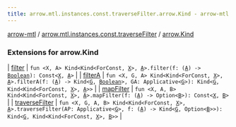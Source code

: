 ```yaml
---
title: arrow.mtl.instances.const.traverseFilter.arrow.Kind - arrow-mtl
---
```


[arrow-mtl](../../index.html) / [arrow.mtl.instances.const.traverseFilter](../index.html) / [arrow.Kind](./index.html)

### Extensions for arrow.Kind

| [filter](filter.html) | `fun <X, A> Kind<Kind<ForConst, `[`X`](filter.html#X)`>, `[`A`](filter.html#A)`>.filter(f: (`[`A`](filter.html#A)`) -> `[`Boolean`](https://kotlinlang.org/api/latest/jvm/stdlib/kotlin/-boolean/index.html)`): Const<`[`X`](filter.html#X)`, `[`A`](filter.html#A)`>` |
| [filterA](filter-a.html) | `fun <X, G, A> Kind<Kind<ForConst, `[`X`](filter-a.html#X)`>, `[`A`](filter-a.html#A)`>.filterA(f: (`[`A`](filter-a.html#A)`) -> Kind<`[`G`](filter-a.html#G)`, `[`Boolean`](https://kotlinlang.org/api/latest/jvm/stdlib/kotlin/-boolean/index.html)`>, GA: Applicative<`[`G`](filter-a.html#G)`>): Kind<`[`G`](filter-a.html#G)`, Kind<Kind<ForConst, `[`X`](filter-a.html#X)`>, `[`A`](filter-a.html#A)`>>` |
| [mapFilter](map-filter.html) | `fun <X, A, B> Kind<Kind<ForConst, `[`X`](map-filter.html#X)`>, `[`A`](map-filter.html#A)`>.mapFilter(f: (`[`A`](map-filter.html#A)`) -> Option<`[`B`](map-filter.html#B)`>): Const<`[`X`](map-filter.html#X)`, `[`B`](map-filter.html#B)`>` |
| [traverseFilter](traverse-filter.html) | `fun <X, G, A, B> Kind<Kind<ForConst, `[`X`](traverse-filter.html#X)`>, `[`A`](traverse-filter.html#A)`>.traverseFilter(AP: Applicative<`[`G`](traverse-filter.html#G)`>, f: (`[`A`](traverse-filter.html#A)`) -> Kind<`[`G`](traverse-filter.html#G)`, Option<`[`B`](traverse-filter.html#B)`>>): Kind<`[`G`](traverse-filter.html#G)`, Kind<Kind<ForConst, `[`X`](traverse-filter.html#X)`>, `[`B`](traverse-filter.html#B)`>>` |


